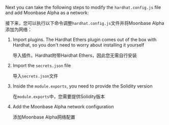 Next you can take the following steps to modify the `hardhat.config.js` file and add Moonbase Alpha as a network:

接下来，您可以执行以下命令调整`hardhat.config.js`文件并将Moonbase Alpha添加为网络：

1. Import plugins. The Hardhat Ethers plugin comes out of the box with Hardhat, so you don't need to worry about installing it yourself

   导入插件。Hardhat附带Hardhat Ethers，因此您无需自行安装

2. Import the `secrets.json` file

   导入`secrets.json`文件

3. Inside the `module.exports`, you need to provide the Solidity version

   在`module.exports`中，您需要提供Solidity版本

4. Add the Moonbase Alpha network configuration

   添加Moonbase Alpha网络配置